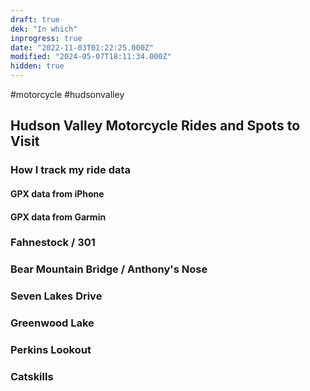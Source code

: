```yaml
---
draft: true
dek: "In which"
inprogress: true
date: "2022-11-03T01:22:25.000Z"
modified: "2024-05-07T18:11:34.000Z"
hidden: true
---
```

#motorcycle #hudsonvalley

## Hudson Valley Motorcycle Rides and Spots to Visit

### How I track my ride data
#### GPX data from iPhone
#### GPX data from Garmin

### Fahnestock / 301

### Bear Mountain Bridge / Anthony's Nose

### Seven Lakes Drive

### Greenwood Lake

### Perkins Lookout

### Catskills
